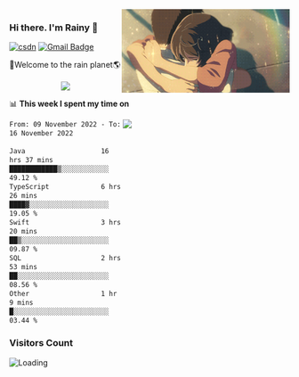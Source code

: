 <img  align='right' height="150" src="https://github.com/LikeRainDay/LikeRainDay/blob/master/pic/img_rain_1.gif?raw=true">



### Hi there. I'm Rainy :lemon:

[![csdn](https://img.shields.io/badge/-csdn-c14438?style=flat-square&logo=c&logoColor=white)](https://blog.csdn.net/qq_15807167)
[![Gmail Badge](https://img.shields.io/badge/-gmail-c14438?style=flat-square&logo=Gmail&logoColor=white&link=mailto:houshuai0816@gmail.com)](mailto:houshuai0816@gmail.com)

🚀Welcome to the rain planet🌎

<center>
<img align='center'  src="https://source.unsplash.com/random/1200x600">
</center>

📊 **This week I spent my time on**

<img align='right'   width="300" src="https://github-readme-stats.vercel.app/api?username=LikeRainDay&show_icons=true&title_color=fff&icon_color=79ff97&text_color=9f9f9f&bg_color=151515&count_private=true">

<!--START_SECTION:waka-->

```text
From: 09 November 2022 - To: 16 November 2022

Java                   16 hrs 37 mins  ████████████▒░░░░░░░░░░░░   49.12 %
TypeScript             6 hrs 26 mins   ████▓░░░░░░░░░░░░░░░░░░░░   19.05 %
Swift                  3 hrs 20 mins   ██▒░░░░░░░░░░░░░░░░░░░░░░   09.87 %
SQL                    2 hrs 53 mins   ██░░░░░░░░░░░░░░░░░░░░░░░   08.56 %
Other                  1 hr 9 mins     █░░░░░░░░░░░░░░░░░░░░░░░░   03.44 %
```

<!--END_SECTION:waka-->

### Visitors Count
<img align="left" src = "https://profile-counter.glitch.me/LikeRainDay/count.svg" alt ="Loading">
